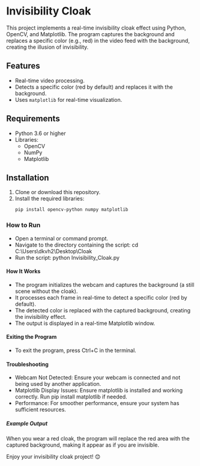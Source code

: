 # Invisibility Cloak

This project implements a real-time invisibility cloak effect using Python, OpenCV, and Matplotlib. The program captures the background and replaces a specific color (e.g., red) in the video feed with the background, creating the illusion of invisibility.

## Features
- Real-time video processing.
- Detects a specific color (red by default) and replaces it with the background.
- Uses `matplotlib` for real-time visualization.

## Requirements
- Python 3.6 or higher
- Libraries:
  - OpenCV
  - NumPy
  - Matplotlib

## Installation
1. Clone or download this repository.
2. Install the required libraries:
   ```bash
   pip install opencv-python numpy matplotlib

### How to Run
- Open a terminal or command prompt.
- Navigate to the directory containing the script:
     cd C:\Users\dkvh2\Desktop\Cloak
- Run the script:
     python Invisibility_Cloak.py

#### How It Works
- The program initializes the webcam and captures the background (a still scene without the cloak).
- It processes each frame in real-time to detect a specific color (red by default).
- The detected color is replaced with the captured background, creating the invisibility effect.
- The output is displayed in a real-time Matplotlib window.
#### Exiting the Program
- To exit the program, press Ctrl+C in the terminal.
#### Troubleshooting
- Webcam Not Detected: Ensure your webcam is connected and not being used by another application.
- Matplotlib Display Issues: Ensure matplotlib is installed and working correctly. Run pip install matplotlib if needed.
- Performance: For smoother performance, ensure your system has sufficient resources.


##### Example Output
When you wear a red cloak, the program will replace the red area with the captured background, making it appear as if you are invisible.

Enjoy your invisibility cloak project! 😊
       

   
